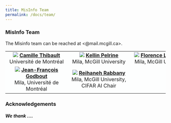 ```yaml
---
title: MisInfo Team
permalink: /docs/team/
---
```


<!-- ### MisInfo Team -->

### MisInfo Team

The Misinfo team can be reached at <@mail.mcgill.ca>. 

<table style="background-color:#FDFEFE; border:none;">
  <tr>
    <td>
    <div style="margin: 0 auto; width: 180px; text-align: center">
      <img src="{{ "/assets/img/portrait/Thibault_Camille-225x225.jpg" | relative_url }}" class="img-responsive">
      <strong><a href="https://scholar.google.com/citations?user=r0mfGz0AAAAJ&hl=fr&oi=ao">Camille Thibault </a></strong> <br/> Université de Montréal
      </div>
    </td>
    <td>
    <div style="margin: 0 auto; width: 180px; text-align: center">
      <img src="{{ "/assets/img/portrait/kellin_profile_pic.jpg" | relative_url }}" class="img-responsive">
      <strong><a href="https://kellinpelrine.github.io/">Kellin Pelrine</a></strong> <br/> Mila, McGill University
      </div>
    </td>
    <td style="text-center">
    <div style="margin: 0 auto; width: 180px; text-align: center">
      <img src="{{ "/assets/img/portrait/.png" | relative_url }}" class="img-responsive">
      <strong><a href="https://github.com/florence-laflamme">Florence Laflamme
</a></strong> <br/> Mila, McGill University
      </div>
    </td>
    <td>
    <div style="margin: 0 auto; width: 180px; text-align: center">
      <img src="{{ "/assets/img/portrait/jacob.jpeg" | relative_url }}" class="img-responsive">
      <strong><a href="https://mila.quebec/en/directory/jacob-junqi-tian">Jacob-Junqi Tian</a></strong> <br/> McGill University
      </div>
    </td>
    <!--
    <td>
    <div style="margin: 0 auto; width: 180px; text-align: center">
      <img src="{{ "/assets/img/portrait/matthias.png" | relative_url }}" class="img-responsive">
      <strong><a href="https://rusty1s.github.io/#/">Matthias Fey</a></strong> <br/> kumo.ai
      </div>
    </td>
  </tr> 
  <tr>
    <td>
    <div style="margin: 0 auto; width: 180px; text-align: center">
      <img src="{{ "/assets/img/portrait/weihua.png" | relative_url }}" class="img-responsive">
      <strong><a href="http://web.stanford.edu/~weihuahu/">Weihua Hu</a></strong> <br/> kumo.ai
      </div>
    </td>
    <td>
    <div style="margin: 0 auto; width: 180px; text-align: center">
      <img src="{{ "/assets/img/portrait/ema.png" | relative_url }}" class="img-responsive">
      <strong><a href="https://emanuelerossi.co.uk/">Emanuele Rossi</a></strong> <br/> Imperial College London
      </div>
    </td>
    <td>
    <div style="margin: 0 auto; width: 180px; text-align: center">
      <img src="{{ "/assets/img/portrait/jure.png" | relative_url }}" class="img-responsive">
      <strong><a href="https://cs.stanford.edu/people/jure/">Jure Leskovec</a></strong> <br/> Stanford University
      </div>
    </td>
    <td>
    <div style="margin: 0 auto; width: 180px; text-align: center">
      <img src="{{ "/assets/img/portrait/michael.png" | relative_url }}" class="img-responsive">
      <strong><a href="https://www.cs.ox.ac.uk/people/michael.bronstein/">Michael Bronstein</a></strong> <br/> University of Oxford
      </div>
    </td>
  </tr>  -->
  <tr>
    <td>
    <div style="margin: 0 auto; width: 180px; text-align: center">
      <img src="{{ "/assets/img/portrait/JFG.jpg" | relative_url }}" class="img-responsive">
      <strong><a href="https://jf-godbout.github.io/"> Jean-François Godbout </a></strong> <br/> Mila, Université de Montréal
      </div>
    </td>
    <td>
    <div style="margin: 0 auto; width: 180px; text-align: center">
      <img src="{{ "/assets/img/portrait/reihaneh.png" | relative_url }}" class="img-responsive">
      <strong><a href="http://www.reirab.com/">Reihaneh Rabbany</a></strong> <br/> Mila, McGill University, CIFAR AI Chair
      </div>
    </td>
  </tr> 
</table>

<!-- 
### TGB 2.0 Team

<table style="background-color:#FDFEFE; border:none;">
  <tr>
    <td>
    <div style="margin: 0 auto; width: 180px; text-align: center">
      <img src="{{ "/assets/img/portrait/julia.png" | relative_url }}" class="img-responsive">
      <strong><a href="https://juliagast.github.io/">Julia Gastinger</a></strong> <br/> Mila, Mannheim University, Université de Montréal,
      </div>
    </td>
    <td style="text-center">
    <div style="margin: 0 auto; width: 180px; text-align: center">
      <img src="{{ "/assets/img/portrait/andy.png" | relative_url }}" class="img-responsive">
      <strong><a href="https://www.cs.mcgill.ca/~shuang43/">Shenyang Huang</a></strong> <br/> Mila, McGill University
      </div>
    </td>
    <td>
    <div style="margin: 0 auto; width: 180px; text-align: center">
      <img src="{{ "/assets/img/portrait/michael_galkin.png" | relative_url }}" class="img-responsive">
      <strong><a href="https://migalkin.github.io/">Mikhail Galkin</a></strong> <br/> Intel AI Lab
      </div>
    </td>
    <td>
    <div style="margin: 0 auto; width: 180px; text-align: center">
      <img src="{{ "/assets/img/portrait/erfan.png" | relative_url }}" class="img-responsive">
      <strong><a href="https://erfanloghmani.github.io/">Erfan Loghmani</a></strong> <br/> University of Washington
      </div>
    </td>
  </tr> 
  <tr>
    <td>
    <div style="margin: 0 auto; width: 180px; text-align: center">
      <img src="{{ "/assets/img/portrait/ali.png" | relative_url }}" class="img-responsive">
      <strong><a href="https://scholar.google.com/citations?user=GU1VHgMAAAAJ&hl=en">Ali Parviz</a></strong> <br/> Mila, New Jersey Institute of Technology
      </div>
    </td>
    <td>
    <div style="margin: 0 auto; width: 180px; text-align: center">
      <img src="{{ "/assets/img/portrait/farimah.png" | relative_url }}" class="img-responsive">
      <strong><a href="https://fpour.github.io/">Farimah Poursafaei</a></strong> <br/> Mila, McGill University
      </div>
    </td>
    <td>
    <div style="margin: 0 auto; width: 180px; text-align: center">
      <img src="{{ "/assets/img/portrait/jacob.png" | relative_url }}" class="img-responsive">
      <strong><a href="https://jacobdanovitch.me/">Jacob Danovitch</a></strong> <br/> Mila, McGill University
      </div>
    </td>
    <td>
    <div style="margin: 0 auto; width: 180px; text-align: center">
      <img src="{{ "/assets/img/portrait/ema.png" | relative_url }}" class="img-responsive">
      <strong><a href="https://emanuelerossi.co.uk/">Emanuele Rossi</a></strong> <br/> Imperial College London
      </div>
    </td>
  </tr> 
  <tr>
    <td>
    <div style="margin: 0 auto; width: 180px; text-align: center">
      <img src="{{ "/assets/img/portrait/Ioannis.png" | relative_url }}" class="img-responsive">
      <strong><a href="https://web.njit.edu/~ikoutis/">Ioannis Koutis</a></strong> <br/> New Jersey Institute of Technology
      </div>
    </td>
    <td>
    <div style="margin: 0 auto; width: 180px; text-align: center">
      <img src="{{ "/assets/img/portrait/Heiner.png" | relative_url }}" class="img-responsive">
      <strong><a href="https://www.uni-mannheim.de/dws/people/professors/prof-dr-heiner-stuckenschmidt/">Heiner Stuckenschmidt</a></strong> <br/> Mannheim University
      </div>
    </td>
    <td>
    <div style="margin: 0 auto; width: 180px; text-align: center">
      <img src="{{ "/assets/img/portrait/reihaneh.png" | relative_url }}" class="img-responsive">
      <strong><a href="http://www.reirab.com/">Reihaneh Rabbany</a></strong> <br/> Mila, McGill University, CIFAR AI Chair
      </div>
    </td>
    <td>
    <div style="margin: 0 auto; width: 180px; text-align: center">
      <img src="{{ "/assets/img/portrait/guillaume.png" | relative_url }}" class="img-responsive">
      <strong><a href="https://www-labs.iro.umontreal.ca/~grabus/">Guillaume Rabusseau</a></strong> <br/> Mila, Université de Montréal, CIFAR AI Chair
      </div>
    </td>
  </tr> 
</table>
 -->





### Acknowledgements

##### We thank ....

<!-- the [OGB team](https://ogb.stanford.edu/) for their support throughout this project and sharing their website code for the construction of TGB website. -->


<!-- 
------

### Steering Committee


<table style="background-color:#FDFEFE;">
  <tr>
    <td>
    <div style="margin: 0 auto; width: 180px; text-align: center">
      <img src="{{ "/assets/img/portrait/regina.png" | relative_url }}" class="img-responsive">
      <strong><a href="https://www.regina.csail.mit.edu/">Regina Barzilay</a></strong> <br/> MIT
      </div>
    </td>
    <td>
    <div style="margin: 0 auto; width: 180px; text-align: center">
      <img src="{{ "/assets/img/portrait/peter.png" | relative_url }}" class="img-responsive">
      <strong><a href="https://scholar.google.com/citations?user=nQ7Ij30AAAAJ">Peter Battaglia</a></strong> <br/> DeepMind
      </div>
    </td>
    <td>
    <div style="margin: 0 auto; width: 180px; text-align: center">
      <img src="{{ "/assets/img/portrait/yoshua.png" | relative_url }}" class="img-responsive">
      <strong><a href="https://yoshuabengio.org/">Yoshua Bengio</a></strong> <br/> Université de Montréal
      </div>
    </td>
    <td>
    <div style="margin: 0 auto; width: 180px; text-align: center">
      <img src="{{ "/assets/img/portrait/michael.png" | relative_url }}" class="img-responsive">
      <strong><a href="https://www.imperial.ac.uk/people/m.bronstein">Michael Bronstein</a></strong> <br/> Imperial College London
      </div>
    </td>
    <td>
    <div style="margin: 0 auto; width: 180px; text-align: center">
      <img src="{{ "/assets/img/portrait/stephan.png" | relative_url }}" class="img-responsive">
      <strong><a href="https://www.in.tum.de/daml/startseite/">Stephan Günnemann</a></strong> <br/> TU Munich
      </div>
    </td>
  </tr> 
  <tr>
    <td>
    <div style="margin: 0 auto; width: 180px; text-align: center">
      <img src="{{ "/assets/img/portrait/will.png" | relative_url }}" class="img-responsive">
      <strong><a href="https://williamleif.github.io/">Will Hamilton</a></strong> <br/> McGill University
      </div>
    </td>
    <td>
    <div style="margin: 0 auto; width: 180px; text-align: center">
      <img src="{{ "/assets/img/portrait/tommi.png" | relative_url }}" class="img-responsive">
      <strong><a href="http://people.csail.mit.edu/tommi/">Tommi Jaakkola</a></strong> <br/> MIT
      </div>
    </td>
    <td>
    <div style="margin: 0 auto; width: 180px; text-align: center">
      <img src="{{ "/assets/img/portrait/stefanie.png" | relative_url }}" class="img-responsive">
      <strong><a href="https://people.csail.mit.edu/stefje/">Stefanie Jegelka</a></strong> <br/> MIT
      </div>
    </td>
    <td>
    <div style="margin: 0 auto; width: 180px; text-align: center">
      <img src="{{ "/assets/img/portrait/maximilian.png" | relative_url }}" class="img-responsive">
      <strong><a href="https://mnick.github.io/">Maximilian Nickel</a></strong> <br/> Facebook AI
      </div>
    </td>
    <td>
    <div style="margin: 0 auto; width: 180px; text-align: center">
      <img src="{{ "/assets/img/portrait/chris.png" | relative_url }}" class="img-responsive">
      <strong><a href="https://cs.stanford.edu/~chrismre/">Chris Re</a></strong> <br/> Stanford University
      </div>
    </td>
  </tr> 
  <tr>
    <td>
    <div style="margin: 0 auto; width: 180px; text-align: center">
      <img src="{{ "/assets/img/portrait/le.png" | relative_url }}" class="img-responsive">
      <strong><a href="https://www.cc.gatech.edu/~lsong/">Le Song</a></strong> <br/> Georgia Tech
      </div>
    </td>
    <td>
    <div style="margin: 0 auto; width: 180px; text-align: center">
      <img src="{{ "/assets/img/portrait/jian.png" | relative_url }}" class="img-responsive">
      <strong><a href="https://jian-tang.com/">Jian Tang</a></strong> <br/> MILA
      </div>
    </td>
    <td>
    <div style="margin: 0 auto; width: 180px; text-align: center">
      <img src="{{ "/assets/img/portrait/max.png" | relative_url }}" class="img-responsive">
      <strong><a href="https://staff.fnwi.uva.nl/m.welling/">Max Welling</a></strong> <br/> University of Amsterdam
      </div>
    </td>
    <td>
    <div style="margin: 0 auto; width: 180px; text-align: center">
      <img src="{{ "/assets/img/portrait/rich.png" | relative_url }}" class="img-responsive">
      <strong><a href="http://www.cs.toronto.edu/~zemel/inquiry/home.php">Rich Zemel</a></strong> <br/> University of Toronto
      </div>
    </td>
  </tr> 
</table> -->

